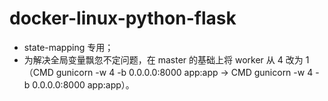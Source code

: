 # docker-linux-python-flask

- state-mapping 专用；
- 为解决全局变量飘忽不定问题，在 master 的基础上将 worker 从 4 改为 1（CMD gunicorn -w 4 -b 0.0.0.0:8000 app:app -> CMD gunicorn -w 4 -b 0.0.0.0:8000 app:app）。
